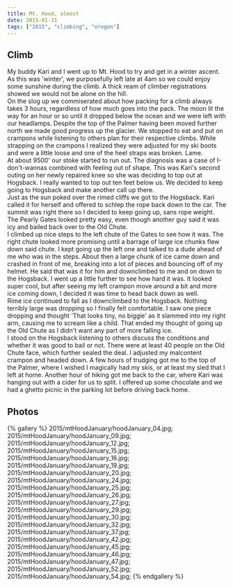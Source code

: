 ```yaml
---
title: Mt. Hood, almost
date: 2015-01-31
tags: ["2015", "climbing", "oregon"]
---
```


<h2>Climb</h2>

My buddy Kari and I went up to Mt. Hood to try and get in a winter ascent.  As this was 'winter', we purposefully left late at 4am so we could enjoy some sunshine during the climb.
A thick ream of climber registrations showed we would not be alone on the hill.
<br>
On the slog up we commiserated about how packing for a climb always takes 3 hours, regardless of how much goes into the pack.  The moon lit the way for an hour or so until it dropped below the ocean and we were left with our headlamps. 
Despite the top of the Palmer having been moved further north we made good progress up the glacier.  We stopped to eat and put on crampons while listening to others plan for their respective climbs.  While strapping on the crampons I realized they were adjusted for my ski boots and were a little loose and one of the heel straps was broken.  Lame.
<br>
At about 9500' our stoke started to run out.  The diagnosis was a case of I-don't-wannas combined with feeling out of shape.  This was Kari's second outing on her newly repaired knee so she was deciding to top out at Hogsback.  I really wanted to top out ten feet below us.  We decided to keep going to Hogsback and make another call up there.
<br>
Just as the sun poked over the rimed cliffs we got to the Hogsback.  Kari called it for herself and offered to schlep the rope back down to the car.  The summit was right there so I decided to keep going up, sans rope weight.  The Pearly Gates looked pretty easy, even though another guy said it was icy and bailed back over to the Old Chute. 
<br>
I climbed up nice steps to the left chute of the Gates to see how it was.  The right chute looked more promising until a barrage of large ice chunks flew down said chute.  I kept going up the left one and talked to a dude ahead of me who was in the steps.  About then a large chunk of ice came down and crashed in front of me, breaking into a lot of pieces and bouncing off of my helmet.  He said that was it for him and downclimbed to me and on down to the Hogsback.  I went up a little further to see how hard it was.  It looked super cool, but after seeing my left crampon move around a bit and more ice coming down, I decided it was time to head back down as well.
<br>
Rime ice continued to fall as I downclimbed to the Hogsback.  Nothing terribly large was dropping so I finally felt comfortable.  I saw one piece dropping and thought 'That looks tiny, no biggie' as it slammed into my right arm, causing me to scream like a child.  That ended my thought of going up the Old Chute as I didn't want any part of more falling ice.
<br>
I stood on the Hogsback listening to others discuss the conditions and whether it was good to bail or not.  There were at least 40 people on the Old Chute face, which further sealed the deal.  I adjusted my malcontent crampon and headed down.  A few hours of trudging got me to the top of the Palmer, where I wished I magically had my skis, or at least my sled that I left at home.  Another hour of hiking got me back to the car, where Kari was hanging out with a cider for us to split.  I offered up some chocolate and we had a ghetto picnic in the parking lot before driving back home.


<h2>Photos</h2>

{% gallery %}
2015/mtHoodJanuary/hoodJanuary_04.jpg;
2015/mtHoodJanuary/hoodJanuary_09.jpg;
2015/mtHoodJanuary/hoodJanuary_12.jpg;
2015/mtHoodJanuary/hoodJanuary_15.jpg;
2015/mtHoodJanuary/hoodJanuary_16.jpg;
2015/mtHoodJanuary/hoodJanuary_19.jpg;
2015/mtHoodJanuary/hoodJanuary_20.jpg;
2015/mtHoodJanuary/hoodJanuary_24.jpg;
2015/mtHoodJanuary/hoodJanuary_25.jpg;
2015/mtHoodJanuary/hoodJanuary_26.jpg;
2015/mtHoodJanuary/hoodJanuary_27.jpg;
2015/mtHoodJanuary/hoodJanuary_29.jpg;
2015/mtHoodJanuary/hoodJanuary_30.jpg;
2015/mtHoodJanuary/hoodJanuary_32.jpg;
2015/mtHoodJanuary/hoodJanuary_37.jpg;
2015/mtHoodJanuary/hoodJanuary_42.jpg;
2015/mtHoodJanuary/hoodJanuary_45.jpg;
2015/mtHoodJanuary/hoodJanuary_46.jpg;
2015/mtHoodJanuary/hoodJanuary_47.jpg;
2015/mtHoodJanuary/hoodJanuary_52.jpg;
2015/mtHoodJanuary/hoodJanuary_54.jpg;
{% endgallery %}
